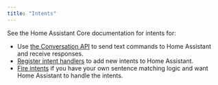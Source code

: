 ```yaml
---
title: "Intents"
---
```


See the Home Assistant Core documentation for intents for:

 - Use [the Conversation API](../../intent_conversation_api) to send text commands to Home Assistant and receive responses.
 - [Register intent handlers](../../intent_handling) to add new intents to Home Assistant.
 - [Fire intents](../../intent_firing) if you have your own sentence matching logic and want Home Assistant to handle the intents.
